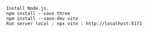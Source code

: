 	Install Node.js.
	npm install --save three
	npm install --save-dev vite
	Run server local : npx vite : http://localhost:5173
